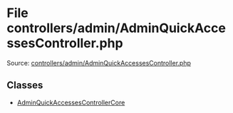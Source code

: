 File controllers/admin/AdminQuickAccessesController.php
=========
Source: [controllers/admin/AdminQuickAccessesController.php](https://github.com/PrestaShop/PrestaShop/blob/1.6.1.1/controllers/admin/AdminQuickAccessesController.php)


Classes
-------

* [AdminQuickAccessesControllerCore](class.AdminQuickAccessesControllerCore.md)

